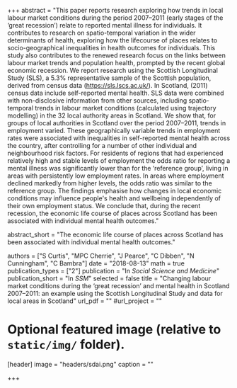 +++
abstract = "This paper reports research exploring how trends in local labour market conditions during the period 2007–2011 (early stages of the ‘great recession’) relate to reported mental illness for individuals. It contributes to research on spatio-temporal variation in the wider determinants of health, exploring how the lifecourse of places relates to socio-geographical inequalities in health outcomes for individuals. This study also contributes to the renewed research focus on the links between labour market trends and population health, prompted by the recent global economic recession. We report research using the Scottish Longitudinal Study (SLS), a 5.3% representative sample of the Scottish population, derived from census data (https://sls.lscs.ac.uk/). In Scotland, (2011) census data include self-reported mental health. SLS data were combined with non-disclosive information from other sources, including spatio-temporal trends in labour market conditions (calculated using trajectory modelling) in the 32 local authority areas in Scotland. We show that, for groups of local authorities in Scotland over the period 2007–2011, trends in employment varied. These geographically variable trends in employment rates were associated with inequalities in self-reported mental health across the country, after controlling for a number of other individual and neighbourhood risk factors. For residents of regions that had experienced relatively high and stable levels of employment the odds ratio for reporting a mental illness was significantly lower than for the ‘reference group’, living in areas with persistently low employment rates. In areas where employment declined markedly from higher levels, the odds ratio was similar to the reference group. The findings emphasise how changes in local economic conditions may influence people's health and wellbeing independently of their own employment status. We conclude that, during the recent recession, the economic life course of places across Scotland has been associated with individual mental health outcomes."

abstract_short = "The economic life course of places across Scotland has been associated with individual mental health outcomes."

authors = ["S Curtis", "MPC Cherrie", "J Pearce", "C Dibben", "N Cunningham", "C Bambra"]
date = "2018-08-13"
math = true
publication_types = ["2"]
publication = "In *Social Science and Medicine*"
publication_short = "In *SSM*"
selected = false
title = "Changing labour market conditions during the ‘great recession’ and mental health in Scotland 2007–2011: an example using the Scottish Longitudinal Study and data for local areas in Scotland"
url_pdf = ""
#url_project = ""
  
  
# Optional featured image (relative to `static/img/` folder).
[header]
image = "headers/sdai.png"
caption = ""
  
+++
    